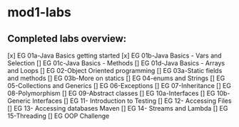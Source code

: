 # mod1-labs

## Completed labs overview:
[x] EG 01a-Java Basics getting started
[x] EG 01b-Java Basics - Vars and Selection
[] EG 01c-Java Basics - Methods
[] EG 01d-Java Basics - Arrays and Loops
[] EG 02-Object Oriented programming
[] EG 03a-Static fields and methods
[] EG 03b-More on statics
[] EG 04-enums and Strings
[] EG 05-Collections and Generics
[] EG 06-Exceptions
[] EG 07-Inheritance
[] EG 08-Polymorphism
[] EG 09-Abstract classes
[] EG 10a-Interfaces
[] EG 10b- Generic Interfaces
[] EG 11- Introduction to Testing
[] EG 12- Accessing Files
[] EG 13- Accessing databases Maven
[] EG 14- Streams and Lambda
[] EG 15-Threading
[] EG OOP Challenge